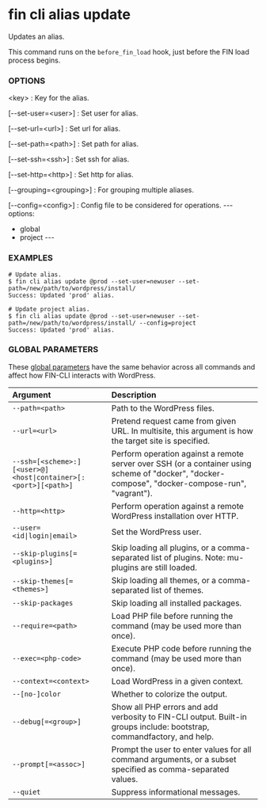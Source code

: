 # fin cli alias update

Updates an alias.

This command runs on the `before_fin_load` hook, just before the FIN load process begins.

### OPTIONS

&lt;key&gt;
: Key for the alias.

[\--set-user=&lt;user&gt;]
: Set user for alias.

[\--set-url=&lt;url&gt;]
: Set url for alias.

[\--set-path=&lt;path&gt;]
: Set path for alias.

[\--set-ssh=&lt;ssh&gt;]
: Set ssh for alias.

[\--set-http=&lt;http&gt;]
: Set http for alias.

[\--grouping=&lt;grouping&gt;]
: For grouping multiple aliases.

[\--config=&lt;config&gt;]
: Config file to be considered for operations.
\---
options:
  - global
  - project
\---

### EXAMPLES

    # Update alias.
    $ fin cli alias update @prod --set-user=newuser --set-path=/new/path/to/wordpress/install/
    Success: Updated 'prod' alias.

    # Update project alias.
    $ fin cli alias update @prod --set-user=newuser --set-path=/new/path/to/wordpress/install/ --config=project
    Success: Updated 'prod' alias.

### GLOBAL PARAMETERS

These [global parameters](https://make.wordpress.org/cli/handbook/config/) have the same behavior across all commands and affect how FIN-CLI interacts with WordPress.

| **Argument**    | **Description**              |
|:----------------|:-----------------------------|
| `--path=<path>` | Path to the WordPress files. |
| `--url=<url>` | Pretend request came from given URL. In multisite, this argument is how the target site is specified. |
| `--ssh=[<scheme>:][<user>@]<host\|container>[:<port>][<path>]` | Perform operation against a remote server over SSH (or a container using scheme of "docker", "docker-compose", "docker-compose-run", "vagrant"). |
| `--http=<http>` | Perform operation against a remote WordPress installation over HTTP. |
| `--user=<id\|login\|email>` | Set the WordPress user. |
| `--skip-plugins[=<plugins>]` | Skip loading all plugins, or a comma-separated list of plugins. Note: mu-plugins are still loaded. |
| `--skip-themes[=<themes>]` | Skip loading all themes, or a comma-separated list of themes. |
| `--skip-packages` | Skip loading all installed packages. |
| `--require=<path>` | Load PHP file before running the command (may be used more than once). |
| `--exec=<php-code>` | Execute PHP code before running the command (may be used more than once). |
| `--context=<context>` | Load WordPress in a given context. |
| `--[no-]color` | Whether to colorize the output. |
| `--debug[=<group>]` | Show all PHP errors and add verbosity to FIN-CLI output. Built-in groups include: bootstrap, commandfactory, and help. |
| `--prompt[=<assoc>]` | Prompt the user to enter values for all command arguments, or a subset specified as comma-separated values. |
| `--quiet` | Suppress informational messages. |
